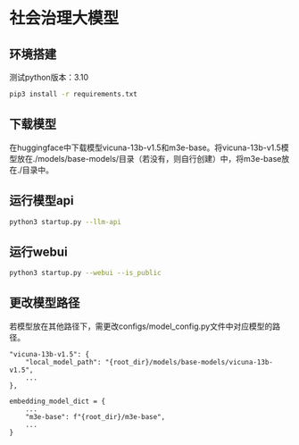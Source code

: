 # 社会治理大模型
## 环境搭建
测试python版本：3.10
```bash
pip3 install -r requirements.txt
```
## 下载模型
在huggingface中下载模型vicuna-13b-v1.5和m3e-base。将vicuna-13b-v1.5模型放在./models/base-models/目录（若没有，则自行创建）中，将m3e-base放在./目录中。

## 运行模型api
```bash
python3 startup.py --llm-api
```
## 运行webui
```bash
python3 startup.py --webui --is_public
```
## 更改模型路径
若模型放在其他路径下，需更改configs/model_config.py文件中对应模型的路径。
```Python3
"vicuna-13b-v1.5": {
    "local_model_path": "{root_dir}/models/base-models/vicuna-13b-v1.5",
    ...
},
```

```Python3
embedding_model_dict = {
    ...
    "m3e-base": f"{root_dir}/m3e-base",
    ...
}
```